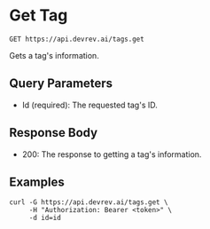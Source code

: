 # Get Tag

```http
GET https://api.devrev.ai/tags.get
```

Gets a tag's information.



## Query Parameters

- Id (required): The requested tag's ID.

## Response Body

- 200: The response to getting a tag's information.

## Examples

```shell
curl -G https://api.devrev.ai/tags.get \
     -H "Authorization: Bearer <token>" \
     -d id=id
```